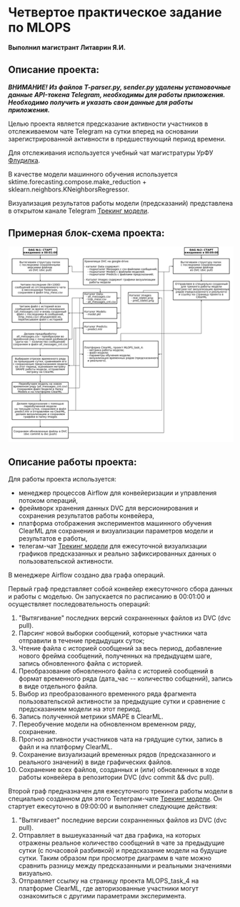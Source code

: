 # Четвертое практическое задание по MLOPS

**Выполнил магистрант Литаврин Я.И.**

## Описание проекта:

***ВНИМАНИЕ! Из файлов T-parser.py, sender.py удалены установочные данные API-токена Telegram, необходимы для работы приложения. Необходимо получить и указать свои данные для работы приложения.***

Целью проекта является предсказание активности участников в отслеживаемом чате Telegram на сутки вперед на основании зарегистрированной активности в предшествующий период времени.

Для отслеживания используется учебный чат магистратуры УрФУ [Флудилка](https://t.me/+KxlX36pb-3hjMjRi).

В качестве модели машинного обучения используется sktime.forecasting.compose.make_reduction + sklearn.neighbors.KNeighborsRegressor.

Визуализация результатов работы модели (предсказаний) представлена в открытом канале Telegram [Трекинг модели](https://t.me/timeline_prediction).

## Примерная блок-схема проекта:

![Image alt](https://github.com/YaRoLit/MLOPS_2_task_4/raw/main/diag.png)

## Описание работы проекта:

Для работы проекта используется:
- менеджер процессов Airflow для конвейеризации и управления потоком операций,
- фреймворк хранения данных DVC для версионирования и сохранения результатов работы конвейера,
- платформа отображения экспериментов машинного обучения ClearML для сохранения и визуализации параметров модели и результатов е работы,
- телегам-чат [Трекинг модели](https://t.me/timeline_prediction) для ежесуточной визуализации графиков предсказанных и реально зафиксированных данных о пользовательской активности.

В менеджере Airflow создано два графа операций.

Первый граф представляет собой конвейер ежесуточного сбора данных и работы с моделью. Он запускается по расписанию в 00:01:00 и осуществляет последовательность операций:
1. "Вытягивание" последних версий сохранненных файлов из DVC (dvc pull). 
2. Парсинг новой выборки сообщений, которые участники чата отправили в течение предыдущих суток;
3. Чтение файла с историей сообщений за весь период, добавление нового фрейма сообщений, полученных на предыдущем шаге, запись обновленного файла с историей.
4. Преобразование обновленного файла с историей сообщений в формат временного ряда (дата_час -- количество собщений), запись в виде отдельного файла.
5. Выбор из преобразованного временного ряда фрагмента пользовательской активности за предыдущие сутки и сравнение с предсказанием модели на этот период.
6. Запись полученной метрики sMAPE в ClearML.
7. Переобучение модели на обновленном временном ряду, сохранение.
8. Прогноз активности участников чата на грядущие сутки, запись в файл и на платформу ClearML.
9. Сохранение визуализаций временных рядов (предсказанного и реального значений) в виде графических файлов.
10. Сохранение всех файлов, созданных и (или) обновленных в ходе работы конвейера в репозитории DVC (dvc commit && dvc pull).

Второй граф предназначен для ежесуточного трекинга работы модели в специально созданном для этого Телеграм-чате [Трекинг модели](https://t.me/timeline_prediction). Он стартует ежесуточно в 09:00:00 и выполняет следующие действия:
1. "Вытягивает" последние версии сохранненных файлов из DVC (dvc pull).
2. Отправляет в вышеуказанный чат два графика, на которых отражены реальное количество сообщений в чате за предыдущие сутки (с почасовой разбивкой) и предсказание модели на будущие сутки. Таким образом при просмотре диаграмм в чате можно сравнить разницу между предсказанными и реальными значениями визуально.
3. Отправляет ссылку на страницу проекта MLOPS_task_4 на платформе ClearML, где авторизованные участники могут ознакомиться с другими параметрами эксперимента.